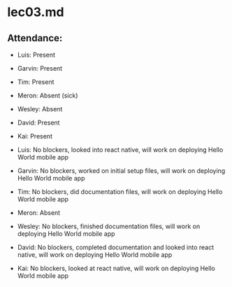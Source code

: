 # lec03.md

## Attendance:
* Luis: Present
* Garvin: Present
* Tim: Present
* Meron: Absent (sick)
* Wesley: Absent
* David: Present
* Kai: Present

* Luis: No blockers, looked into react native, will work on deploying Hello World mobile app
* Garvin: No blockers, worked on initial setup files, will work on deploying Hello World mobile app
* Tim: No blockers, did documentation files, will work on deploying Hello World mobile app
* Meron: Absent
* Wesley: No blockers, finished documentation files, will work on deploying Hello World mobile app
* David: No blockers, completed documentation and looked into react native, will work on deploying Hello World mobile app
* Kai: No blockers, looked at react native, will work on deploying Hello World mobile app
